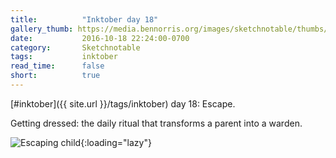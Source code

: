 ```yaml
---
title:          "Inktober day 18"
gallery_thumb: https://media.bennorris.org/images/sketchnotable/thumbs/inktober-day-18.jpg
date:           2016-10-18 22:24:00-0700
category:       Sketchnotable
tags:           inktober
read_time:      false
short:          true
---
```

[#inktober]({{ site.url }}/tags/inktober) day 18: Escape.

Getting dressed: the daily ritual that transforms a parent into a warden.

![Escaping child](https://media.bennorris.org/images/sketchnotable/inktober-2016/inktober-day-18.jpg){:loading="lazy"}
